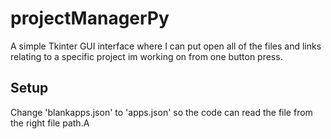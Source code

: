 # projectManagerPy
A simple Tkinter GUI interface where I can put open all of the files and links relating to a specific project im working on from one button press.

## Setup

Change 'blankapps.json' to 'apps.json' so the code can read the file from the right file path.A
